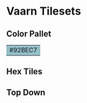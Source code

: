# Vaarn Tilesets

## Color Pallet

<table>
<tr><td style="background-color: #92BEC7">#92BEC7</td></tr>
</table>

## Hex Tiles

## Top Down
